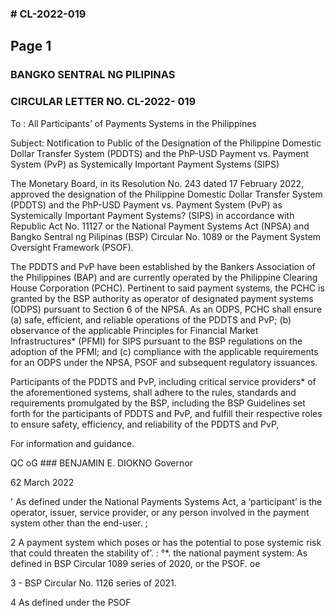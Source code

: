 ### # CL-2022-019

## Page 1

### BANGKO SENTRAL NG PILIPINAS

### CIRCULAR LETTER NO. CL-2022- 019

To : All Participants’ of Payments Systems in the Philippines

Subject: Notification to Public of the Designation of the Philippine Domestic Dollar Transfer System (PDDTS) and the PhP-USD Payment vs. Payment System (PvP) as Systemically Important Payment Systems (SIPS)

The Monetary Board, in its Resolution No. 243 dated 17 February 2022, approved the designation of the Philippine Domestic Dollar Transfer System (PDDTS) and the PhP-USD Payment vs. Payment System (PvP) as Systemically Important Payment Systems? (SIPS) in accordance with Republic Act No. 11127 or the National Payment Systems Act (NPSA) and Bangko Sentral ng Pilipinas (BSP) Circular No. 1089 or the Payment System Oversight Framework (PSOF).

The PDDTS and PvP have been established by the Bankers Association of the Philippines (BAP) and are currently operated by the Philippine Clearing House Corporation (PCHC). Pertinent to said payment systems, the PCHC is granted by the BSP authority as operator of designated payment systems (ODPS) pursuant to Section 6 of the NPSA. As an ODPS, PCHC shall ensure (a) safe, efficient, and reliable operations of the PDDTS and PvP; (b) observance of the applicable Principles for Financial Market Infrastructures* (PFMI) for SIPS pursuant to the BSP regulations on the adoption of the PFMI; and (c) compliance with the applicable requirements for an ODPS under the NPSA, PSOF and subsequent regulatory issuances.

Participants of the PDDTS and PvP, including critical service providers* of the aforementioned systems, shall adhere to the rules, standards and requirements promulgated by the BSP, including the BSP Guidelines set forth for the participants of PDDTS and PvP, and fulfill their respective roles to ensure safety, efficiency, and reliability of the PDDTS and PvP,

For information and guidance.

QC oG ### BENJAMIN E. DIOKNO Governor

62 March 2022

' As defined under the National Payments Systems Act, a ‘participant’ is the operator, issuer, service provider, or any person involved in the payment system other than the end-user. ;

2 A payment system which poses or has the potential to pose systemic risk that could threaten the stability of’. : °*. the national payment system: As defined in BSP Circular 1089 series of 2020, or the PSOF. oe

3 - BSP Circular No. 1126 series of 2021.

4 As defined under the PSOF 